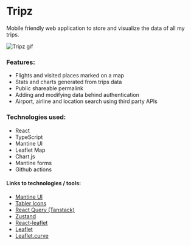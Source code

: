 # Tripz

Mobile friendly web application to store and visualize the data of all my trips.

![Tripz gif](https://stuff.p-kin.com/screentogif/tripz.gif)

### Features:
* Flights and visited places marked on a map
* Stats and charts generated from trips data
* Public shareable permalink
* Adding and modifying data behind authentication
* Airport, airline and location search using third party APIs

### Technologies used:
* React
* TypeScript
* Mantine UI
* Leaflet Map
* Chart.js
* Mantine forms
* Github actions

#### Links to technologies / tools:

- [Mantine UI](https://mantine.dev/overview/)
- [Tabler Icons](https://tabler.io/icons)
- [React Query (Tanstack)](https://tanstack.com/query/latest/docs/react/overview)
- [Zustand](https://docs.pmnd.rs/zustand/getting-started/introduction)
- [React-leaflet](https://react-leaflet.js.org/docs/start-introduction/)
- [Leaflet](https://leafletjs.com/reference.html)
- [Leaflet.curve](https://github.com/elfalem/Leaflet.curve?tab=readme-ov-file)
